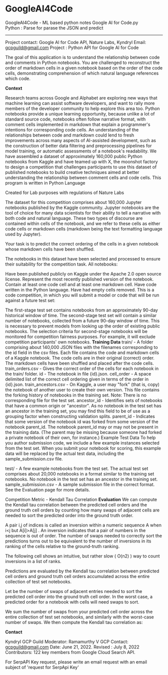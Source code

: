 # GoogleAI4Code
GoogleAI4Code - ML based python notes
Google AI for Code.py  
Python : Parse for parase the JSON and predict
_____________________________________________________________________________
Project contact: Google AI for Code API, Nature Labs, Kyndryl
Email: gcpguild@gmail.com
Project : Python API for Google AI for Code

The goal of this application is to understand the relationship between code and comments in Python notebooks. You are challenged to reconstruct the order of markdown cells in a given notebook based on the order of the code cells, demonstrating comprehension of which natural language references which code.

**Context**

Research teams across Google and Alphabet are exploring new ways that machine learning can assist software developers, and want to rally more members of the developer community to help explore this area too. Python notebooks provide a unique learning opportunity, because unlike a lot of standard source code, notebooks often follow narrative format, with comment cells implemented in markdown that explain a programmer's intentions for corresponding code cells. An understanding of the relationships between code and markdown could lend to fresh improvements across many aspects of AI-assisted development, such as the construction of better data filtering and preprocessing pipelines for model training, or automatic assessments of a notebook's readability.
We have assembled a dataset of approximately 160,000 public Python notebooks from Kaggle and have teamed up with X, the moonshot factory to design a competition that challenges participants to use this dataset of published notebooks to build creative techniques aimed at better understanding the relationship between comment cells and code cells.
This program is written in Python Language

Created for Lab purposes with regulations of Nature Labs

The dataset for this competition comprises about 160,000 Jupyter notebooks published by the Kaggle community. Jupyter notebooks are the tool of choice for many data scientists for their ability to tell a narrative with both code and natural language. These two types of discourse are contained within cells of the notebook, and we refer to these cells as either code cells or markdown cells (markdown being the text formatting language used by Jupyter).

Your task is to predict the correct ordering of the cells in a given notebook whose markdown cells have been shuffled.

The notebooks in this dataset have been selected and processed to ensure their suitability for the competition task. All notebooks:

Have been published publicly on Kaggle under the Apache 2.0 open source license.
Represent the most recently published version of the notebook.
Contain at least one code cell and at least one markdown cell.
Have code written in the Python language.
Have had empty cells removed.
This is a code competition, in which you will submit a model or code that will be run against a future test set:

The first-stage test set contains notebooks from an approximately 90-day historical window of time.
The second-stage test set will contain a similar number of notebooks, collected from a future 90-day window of time. This is necessary to prevent models from looking up the order of existing public notebooks. The selection criteria for second-stage notebooks will be monitored for competition fairness purposes. For example, it will exclude competition participants' own notebooks.
**Training Data**
train/ - A folder comprising about 140,000 JSON files with the filenames corresponding to the id field in the csv files. Each file contains the code and markdown cells of a Kaggle notebook. The code cells are in their original (correct) order. The markdown cells have been shuffled and placed after the code cells.
train_orders.csv - Gives the correct order of the cells for each notebook in the train/ folder.
id - The notebook in file {id}.json.
cell_order - A space delimited list of the correct cell ordering given in terms of the order in {id}.json.
train_ancestors.csv - On Kaggle, a user may "fork" (that is, copy) the notebook of another user to create their own version. This file contains the forking history of notebooks in the training set. Note: There is no corresponding file for the test set.
ancestor_id - Identifies sets of notebooks that have a common origin or "ancestor". As no notebook in the test set has an ancestor in the training set, you may find this field to be of use as a grouping factor when constructing validation splits.
parent_id - Indicates that some version of the notebook id was forked from some version of the notebook parent_id. The notebook parent_id may or may not be present in the training data. (The parent may be missing because someone had forked a private notebook of their own, for instance.)
Example Test Data
To help you author submission code, we include a few example instances selected from the test set. When you submit your notebook for scoring, this example data will be replaced by the actual test data, including the sample_submission.csv file.

test/ - A few example notebooks from the test set. The actual test set comprises about 20,000 notebooks in a format similar to the training set notebooks. No notebook in the test set has an ancestor in the training set.
sample_submission.csv - A sample submission file in the correct format. See the Evaluation page for more details.

Competition Metric - Kendall Tau Correlation
**Evaluation**
We can compute the Kendall tau correlation between the predicted cell orders and the ground truth cell orders by counting how many swaps of adjacent cells are needed to sort the predicted order into the ground truth order.

A pair  i,j  of indices is called an inversion within a numeric sequence  A  when  i<j  but  A[i]>A[j] . An inversion indicates that a pair of numbers in the sequence is out of order. The number of swaps needed to correctly sort the predictions turns out to be equivalent to the number of inversions in its ranking of the cells relative to the ground-truth ranking.

The following cell shows an intuitive, but rather slow ( O(n2) ) way to count inversions in a list of ranks.

Predictions are evaluated by the Kendall tau correlation between predicted cell orders and ground truth cell orders accumulated across the entire collection of test set notebooks.

Let  be the number of swaps of adjacent entries needed to sort the predicted cell order into the ground truth cell order. In the worst case, a predicted order for a notebook with  cells will need  swaps to sort.

We sum the number of swaps from your predicted cell order across the entire collection of test set notebooks, and similarly with the worst-case number of swaps. We then compute the Kendall tau correlation as:

**Contact**

Kyndryl GCP Guild Moderator: Ramamurthy V 
GCP Contact: gcpguild@gmail.com
Date: June 21, 2022.
Revised : July 8, 2022
Contributors: 122 key members from Google Cloud Search API.

For SerpAPI Key request, please write an email request with an email subject of 'request for SerpApi Key'
